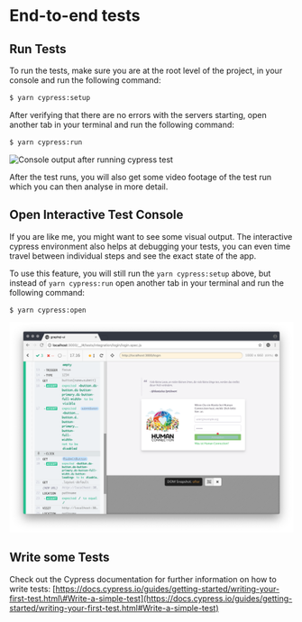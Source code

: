 # End-to-end tests

## Run Tests

To run the tests, make sure you are at the root level of the project, in your console and run the following command:

```bash
$ yarn cypress:setup
```

After verifying that there are no errors with the servers starting, open another tab in your terminal and run the following command:

```bash
$ yarn cypress:run
```

![Console output after running cypress test](../.gitbook/assets/grafik-1.png)

After the test runs, you will also get some video footage of the test run which you can then analyse in more detail.

## Open Interactive Test Console

If you are like me, you might want to see some visual output. The interactive cypress environment also helps at debugging your tests, you can even time travel between individual steps and see the exact state of the app.

To use this feature, you will still run the `yarn cypress:setup` above, but instead of `yarn cypress:run` open another tab in your terminal and run the following command:

```bash
$ yarn cypress:open
```

![Interactive Cypress Environment](../.gitbook/assets/grafik-1-1%20%281%29.png)

## Write some Tests

Check out the Cypress documentation for further information on how to write tests: [https://docs.cypress.io/guides/getting-started/writing-your-first-test.html\#Write-a-simple-test](https://docs.cypress.io/guides/getting-started/writing-your-first-test.html#Write-a-simple-test)

